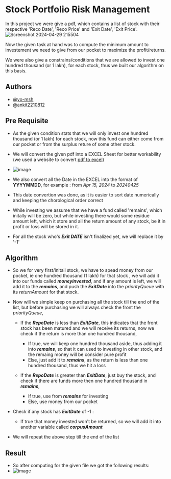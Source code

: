 
# Stock Portfolio Risk Management

In this project we were give a pdf, which contains a list of stock with their respective 'Reco Date', 'Reco Price' and 'Exit Date', 'Exit Price'.
![Screenshot 2024-04-29 215504](https://github.com/yo-msh/stock-portfolio-risk-management/assets/119718165/194cec9b-6f96-47cf-a638-a4490e2b21c8)


Now the given task at hand was to compute the minimum amount to investement we need to give from our pocket to maximize the profit/returns.

We were also give a constrains/conditions that we are allowed to invest one hundred thousand (or 1 lakh), for each stock, thus we built our algorithm on this basis.
## Authors

- [@yo-msh](https://github.com/yo-msh)
- [@ankit2210812](https://github.com/ankit2210812)


## Pre Requisite
- As the given condition stats that we will only invest one hundred thousand (or 1 lakh) for each stock, now this fund can either come from our pocket or from the surplus reture of some other stock.

- We will convert the given pdf into a EXCEL Sheet for better workability (we used a website to convert [pdf to excel](https://www.ilovepdf.com/pdf_to_excel))

- ![image](https://github.com/yo-msh/stock-portfolio-risk-management/assets/119718165/ecee08f5-b4e9-4b89-b1c7-d85bdaeae757)



- We also convert all the Date in the EXCEL into the format of **YYYYMMDD**, for example : from *Apr 15, 2024* to *20240425*

- This date convertion was done, as it is easier to sort date numerically and keeping the chorological order correct

- While investing we assume that we have a fund called 'remains', which initally will be zero, but while investing there would some residue amount left, which it store and all the return amount of any stock, be it in profit or loss will be stored in it.

- For all the stock who's ***Exit DATE*** isn't finalized yet, we will replace it by '-1'

## Algorithm

- So we for very first/initail stock, we have to spead money from our pocket, ie one hundred thousand (1 lakh) for that stock , we will add it into our funds called ***moneyinvested***, and if any amount is left, we will add it to the ***remains***, and push the ***ExitDate*** into the *priorityQueue* with its *returnAmount* for that stock.

- Now will we simple keep on purchasing all the stock till the end of the list, but before purchasing we will always check the front the *priorityQueue*,

    - If the ***RepoDate*** is less than ***ExitDate***, this indicates that the front stock has been matured and we will receive its returns, now we check if the return is more than one hundred thousand, 
        - If true, we will keep one hundred thousand aside, thus adding it into ***remains***, so that it can used to investing in other stock, and the remaing money will be consider pure profit
        - Else, just add it to ***remains***, as the return is less than one hundred thousand, thus we hit a loss
    
    - If the ***RepoDate*** is greater than ***ExitDate***, just buy the stock, and check if there are funds more then one hundred thousand in ***remains***, 
        - If true, use from ***remains*** for investing
        - Else, use money from our pocket

- Check if any stock has ***ExitDate*** of -1 :
    - If true that money invested won't be returned, so we will add it into another variable called ***corpusAmount***

- We will repeat the above step till the end of the list

## Result
- So after computing for the given file we got the following results:
- ![image](https://github.com/yo-msh/stock-portfolio-risk-management/assets/119718165/336c1ba2-6832-4cc3-af0f-f04d80403f4f)


